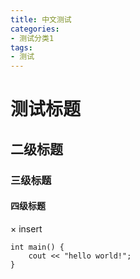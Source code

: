 ```yaml
---
title: 中文测试
categories:
- 测试分类1
tags:
- 测试
---
```


# 测试标题
## 二级标题
### 三级标题
#### 四级标题

× insert

```
int main() {
    cout << "hello world!";
}
```

